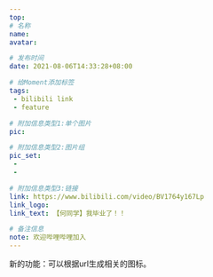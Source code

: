 ```yaml
---
top: 
# 名称
name:
avatar:

# 发布时间
date: 2021-08-06T14:33:28+08:00

# 给Moment添加标签
tags:
 - bilibili link
 - feature

# 附加信息类型1:单个图片
pic:

# 附加信息类型2:图片组
pic_set:
 - 
 - 

# 附加信息类型3:链接
link: https://www.bilibili.com/video/BV1764y167Lp
link_logo:
link_text: 【何同学】我毕业了！！

# 备注信息
note: 欢迎哔哩哔哩加入
---
```

<!-- 下面写文字 -->
新的功能：可以根据url生成相关的图标。